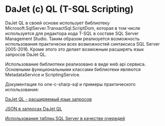 # DaJet (c) QL (T-SQL Scripting)

DaJet QL в своей основе использует библиотеку Microsoft.SqlServer.TransactSql.ScriptDom, которая в том числе используется для редактора кода T-SQL в составе SQL Server Management Studio. Таким образом реализуется возможность использования практически всех возможностей синтаксиса SQL Server 2005-2016. Кроме этого это делает возможным расширять язык запросов DaJet QL.

Использование библиотеки реализовано в виде web api сервиса.
Основными функциональными классами библиотеки являются MetadataService и ScriptingService.

Документация по one-c-sharp-sql и примеры практического использования:

[DaJet QL - расширяемый язык запросов](https://infostart.ru/public/1226230/)

[JSON в запросах DaJet QL](https://infostart.ru/public/1228025/)

[Использование таблиц SQL Server в качестве очередей](https://github.com/zhichkin/one-c-sharp-sql/tree/master/sql/table-queues)
